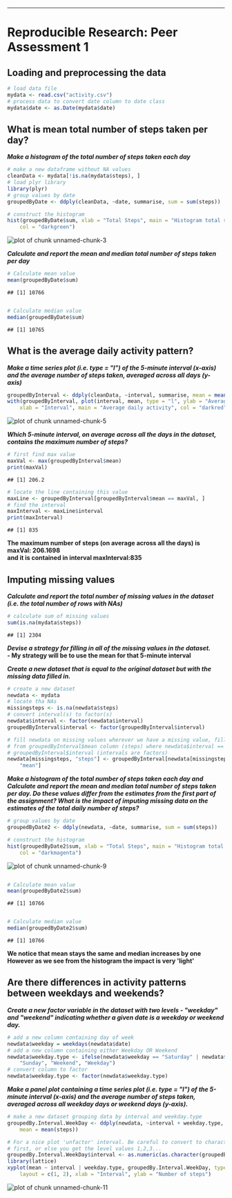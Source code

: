 ---------------------------------
# Reproducible Research: Peer Assessment 1


## Loading and preprocessing the data

```r
# load data file
mydata <- read.csv("activity.csv")
# process data to convert date column to date class
mydata$date <- as.Date(mydata$date)
```



## What is mean total number of steps taken per day?
***Make a histogram of the total number of steps taken each day***


```r
# make a new dataframe without NA values
cleanData <- mydata[!is.na(mydata$steps), ]
# load plyr library
library(plyr)
# group values by date
groupedByDate <- ddply(cleanData, ~date, summarise, sum = sum(steps))
```



```r
# construct the histogram
hist(groupedByDate$sum, xlab = "Total Steps", main = "Histogram total steps per day", 
    col = "darkgreen")
```

![plot of chunk unnamed-chunk-3](figure/unnamed-chunk-3.png) 

***Calculate and report the mean and median total number of steps taken per day***

```r
# Calculate mean value
mean(groupedByDate$sum)
```

```
## [1] 10766
```

```r

# Calculate median value
median(groupedByDate$sum)
```

```
## [1] 10765
```



## What is the average daily activity pattern?

***Make a time series plot (i.e. type = "l") of the 5-minute interval (x-axis) and the average number of steps taken, averaged across all days (y-axis)***

```r
groupedByInterval <- ddply(cleanData, ~interval, summarise, mean = mean(steps))
with(groupedByInterval, plot(interval, mean, type = "l", ylab = "Average number of steps", 
    xlab = "Interval", main = "Average daily activity", col = "darkred"))
```

![plot of chunk unnamed-chunk-5](figure/unnamed-chunk-5.png) 


***Which 5-minute interval, on average across all the days in the dataset, contains the maximum number of steps?***

```r
# first find max value
maxVal <- max(groupedByInterval$mean)
print(maxVal)
```

```
## [1] 206.2
```

```r
# locate the line containing this value
maxLine <- groupedByInterval[groupedByInterval$mean == maxVal, ]
# find the interval
maxInterval <- maxLine$interval
print(maxInterval)
```

```
## [1] 835
```

**The maximum number of steps (on average across all the days) is maxVal: 206.1698  
and it is contained in interval maxInterval:835**

## Imputing missing values
  
***Calculate and report the total number of missing values in the dataset (i.e. the total number of rows with NAs)***

```r
# calculate sum of missing values
sum(is.na(mydata$steps))
```

```
## [1] 2304
```



***Devise a strategy for filling in all of the missing values in the dataset.***  
**- My strategy will be to use the mean for that 5-minute interval**

***Create a new dataset that is equal to the original dataset but with the missing data filled in.***

```r
# create a new dataset
newdata <- mydata
# locate tha NAs
missingsteps <- is.na(newdata$steps)
# convert interval(s) to factor(s)
newdata$interval <- factor(newdata$interval)
groupedByInterval$interval <- factor(groupedByInterval$interval)

# fill newdata on missing values wherever we have a missing value, fill it
# from groupedByInterval$mean column (steps) where newdata$interval ==
# groupedByInterval$interval (intervals are factors)
newdata[missingsteps, "steps"] <- groupedByInterval[newdata[missingsteps, "interval"], 
    "mean"]
```


***Make a histogram of the total number of steps taken each day and Calculate and report the mean and median total number of steps taken per day. Do these values differ from the estimates from the first part of the assignment? What is the impact of imputing missing data on the estimates of the total daily number of steps?***


```r
# group values by date
groupedByDate2 <- ddply(newdata, ~date, summarise, sum = sum(steps))

# construct the histogram
hist(groupedByDate2$sum, xlab = "Total Steps", main = "Histogram total steps per day", 
    col = "darkmagenta")
```

![plot of chunk unnamed-chunk-9](figure/unnamed-chunk-9.png) 

```r

# Calculate mean value
mean(groupedByDate2$sum)
```

```
## [1] 10766
```

```r

# Calculate median value
median(groupedByDate2$sum)
```

```
## [1] 10766
```


**We notice that mean stays the same and median increases by one**  
**However as we see from the histogram the impact is very 'light'**


## Are there differences in activity patterns between weekdays and weekends?

***Create a new factor variable in the dataset with two levels - "weekday" and "weekend" indicating whether a given date is a weekday or weekend day.***  


```r
# add a new column containing day of week
newdata$weekday = weekdays(newdata$date)
# add a new column containing either Weekday OR Weekend
newdata$weekday.type <- ifelse(newdata$weekday == "Saturday" | newdata$weekday == 
    "Sunday", "Weekend", "Weekday")
# convert column to factor
newdata$weekday.type <- factor(newdata$weekday.type)
```


***Make a panel plot containing a time series plot (i.e. type = "l") of the 5-minute interval (x-axis) and the average number of steps taken, averaged across all weekday days or weekend days (y-axis).***


```r
# make a new dataset grouping data by interval and weekday.type
groupedBy.Interval.WeekDay <- ddply(newdata, ~interval + weekday.type, summarise, 
    mean = mean(steps))

# For a nice plot 'unfactor' interval. Be careful to convert to characters
# first, or else you get the level values 1,2,3...
groupedBy.Interval.WeekDay$interval <- as.numeric(as.character(groupedBy.Interval.WeekDay$interval))
library(lattice)
xyplot(mean ~ interval | weekday.type, groupedBy.Interval.WeekDay, type = "l", 
    layout = c(1, 2), xlab = "Interval", ylab = "Number of steps")
```

![plot of chunk unnamed-chunk-11](figure/unnamed-chunk-11.png) 

